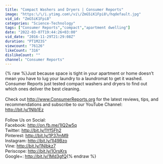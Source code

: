 ```yaml
---
title: "Compact Washers and Dryers | Consumer Reports"
image: "https:\/\/i.ytimg.com\/vi\/ZmG5iK1Fpi8\/hqdefault.jpg"
vid_id: "ZmG5iK1Fpi8"
categories: "Science-Technology"
tags: ["Consumer Reports","compact","apartment dwelling"]
date: "2022-03-07T19:44:26+03:00"
vid_date: "2016-11-29T21:29:08Z"
duration: "PT1M23S"
viewcount: "76126"
likeCount: "316"
dislikeCount: ""
channel: "Consumer Reports"
---
```

{% raw %}Just because space is tight in your apartment or home doesn’t mean you have to lug your laundry to a laundromat to get it washed. Consumer Reports just tested compact washers and dryers to find out which ones deliver the best cleaning.<br /><br />Check out <a rel="nofollow" target="blank" href="http://www.ConsumerReports.org">http://www.ConsumerReports.org</a> for the latest reviews, tips, and recommendations and subscribe to our YouTube Channel: <a rel="nofollow" target="blank" href="http://bit.ly/1Nlb1Ez">http://bit.ly/1Nlb1Ez</a> <br /><br />Follow Us on Social:<br />Facebook: <a rel="nofollow" target="blank" href="http://on.fb.me/1IQ2w5q">http://on.fb.me/1IQ2w5q</a><br />Twitter: <a rel="nofollow" target="blank" href="http://bit.ly/1Yf5Fh2">http://bit.ly/1Yf5Fh2</a><br />Pinterest: <a rel="nofollow" target="blank" href="http://bit.ly/1P37mM9">http://bit.ly/1P37mM9</a><br />Instagram: <a rel="nofollow" target="blank" href="http://bit.ly/1I49Bzo">http://bit.ly/1I49Bzo</a><br />Vine: <a rel="nofollow" target="blank" href="http://bit.ly/1Nlbkz7">http://bit.ly/1Nlbkz7</a><br />Periscope: <a rel="nofollow" target="blank" href="http://bit.ly/1OrsKrs">http://bit.ly/1OrsKrs</a><br />Google+: <a rel="nofollow" target="blank" href="http://bit.ly/1Md3gfQ">http://bit.ly/1Md3gfQ</a>{% endraw %}

